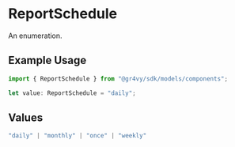# ReportSchedule

An enumeration.

## Example Usage

```typescript
import { ReportSchedule } from "@gr4vy/sdk/models/components";

let value: ReportSchedule = "daily";
```

## Values

```typescript
"daily" | "monthly" | "once" | "weekly"
```